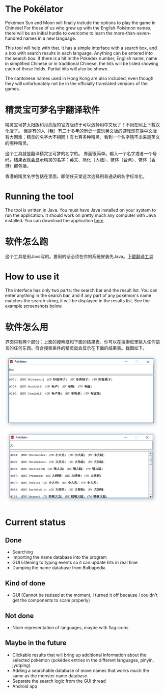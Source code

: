 # The Pokélator 
Pokémon Sun and Moon will finally include the options to play the game in Chinese!
For those of us who grew up with the English Pokémon names, there will be an initial hurdle to overcome to learn the more-than-seven-hundred names in a new language.

This tool will help with that.
It has a simple interface with a search box, and a box with search results in each language.
Anything can be entered into the search box. If there is a hit in the Pokédex number, English name, name in simplified Chinese or in traditional Chinese, the hits will be listed showing each of those fields. Partial hits will also be shown.

The cantonese names used in Hong Kong are also included, even though they will unfortunately not be in the officially translated versions of the games.

# 精灵宝可梦名字翻译软件
精灵宝可梦太阳版和月亮版的官方版终于可以选择用中文玩了！不用在网上下载汉化版了。
但是有的人（我）有二十多年的历史一直玩英文版的游戏现在换中文版有大困难：精灵的名字大不相同！有七百多种精灵，看到一个名字猜不出来是英文的哪种精灵。

这个工具就是翻译精灵宝可梦的名字的。
界面很简单。输入一个名字或者一个号码，结果表就会显示精灵的名字：英文、简化（大陆）、繁体（台湾）、繁体（香港）都包括。

香港的精灵名字包括在里面，即使任天堂这次选择用普通话的名字标准化。

# Running the tool 
The tool is written in Java. You must have Java installed on your system to run the application. It should work on pretty much any computer with Java installed.
You can download the application [here](https://github.com/gwaerondor/PokeLator/raw/master/Pok%C3%A9lator.jar).

# 软件怎么跑
这个工具是用Java写的。要用的话必须在你的系统安装先Java。[下载翻译工具](https://github.com/gwaerondor/PokeLator/raw/master/Pok%C3%A9lator.jar)

# How to use it
The interface has only two parts: the search bar and the result list. You can enter anything in the search bar, and if any part of any pokémon's name matches the search string, it will be displayed in the results list. See the example screenshots below.

# 软件怎么用
界面只有两个部分：上面的搜索框和下面的结果表。你可以在搜索框里输入任何语言的任何东西。符合搜索条件的精灵就会显示在下面的结果表。截图如下。

![English to Chinese](Demo_screenshot_1.png)
![Chinese to English](Demo_screenshot_2.png)

# Current status
## Done
* Searching
* Importing the name database into the program
* GUI listening to typing events so it can update hits in real time
* Dumping the name database from Bulbapedia.

## Kind of done
* GUI (Cannot be resized at the moment, I turned it off because I couldn't get the components to scale properly)

## Not done
* Nicer representation of languages, maybe with flag icons.

## Maybe in the future
* Clickable results that will bring up additional information about the selected pokémon (pokédex entries in the different languages, pinyin, jyutping)
* Adding a searchable database of move names that works much the same as the monster name database.
* Separate the search logic from the GUI thread
* Android app
